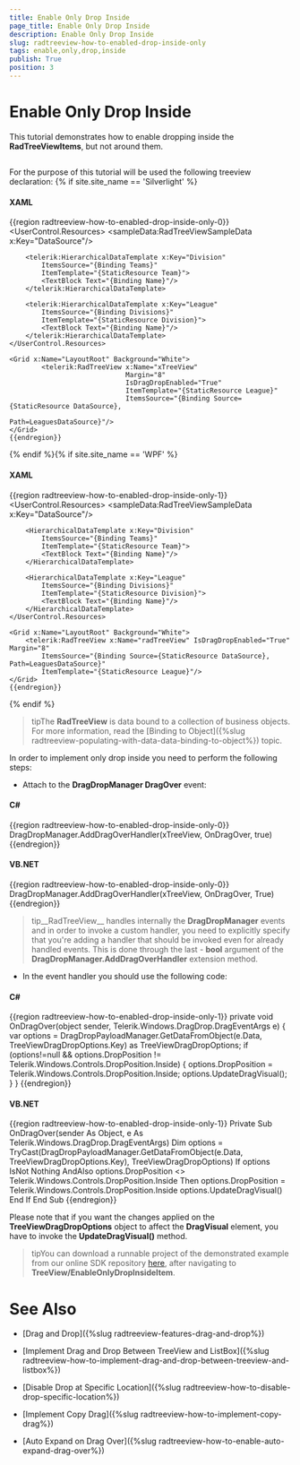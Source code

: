 ```yaml
---
title: Enable Only Drop Inside
page_title: Enable Only Drop Inside
description: Enable Only Drop Inside
slug: radtreeview-how-to-enabled-drop-inside-only
tags: enable,only,drop,inside
publish: True
position: 3
---
```


# Enable Only Drop Inside



This tutorial demonstrates how to enable dropping inside the __RadTreeViewItems__, but not around them. 

## 

For the purpose of this tutorial will be used the following treeview declaration: {% if site.site_name == 'Silverlight' %}

#### __XAML__

{{region radtreeview-how-to-enabled-drop-inside-only-0}}
	<UserControl.Resources>
	    <sampleData:RadTreeViewSampleData x:Key="DataSource"/>
	    <DataTemplate x:Key="Team">
	        <TextBlock Text="{Binding Name}"/>
	    </DataTemplate>
	
	    <telerik:HierarchicalDataTemplate x:Key="Division"
	        ItemsSource="{Binding Teams}"
	        ItemTemplate="{StaticResource Team}">
	        <TextBlock Text="{Binding Name}"/>
	    </telerik:HierarchicalDataTemplate>
	
	    <telerik:HierarchicalDataTemplate x:Key="League" 
	        ItemsSource="{Binding Divisions}"
	        ItemTemplate="{StaticResource Division}">
	        <TextBlock Text="{Binding Name}"/>
	    </telerik:HierarchicalDataTemplate>
	</UserControl.Resources>
	
	<Grid x:Name="LayoutRoot" Background="White">
	        <telerik:RadTreeView x:Name="xTreeView"
	                             Margin="8"
	                             IsDragDropEnabled="True"
	                             ItemTemplate="{StaticResource League}"
	                             ItemsSource="{Binding Source={StaticResource DataSource},
	                                                   Path=LeaguesDataSource}"/>
	</Grid>
	{{endregion}}

{% endif %}{% if site.site_name == 'WPF' %}

#### __XAML__

{{region radtreeview-how-to-enabled-drop-inside-only-1}}
	<UserControl.Resources>
	    <sampleData:RadTreeViewSampleData x:Key="DataSource"/>
	    <DataTemplate x:Key="Team">
	        <TextBlock Text="{Binding Name}"/>
	    </DataTemplate>
	
	    <HierarchicalDataTemplate x:Key="Division"
	        ItemsSource="{Binding Teams}"
	        ItemTemplate="{StaticResource Team}">
	        <TextBlock Text="{Binding Name}"/>
	    </HierarchicalDataTemplate>
	
	    <HierarchicalDataTemplate x:Key="League" 
	        ItemsSource="{Binding Divisions}"
	        ItemTemplate="{StaticResource Division}">
	        <TextBlock Text="{Binding Name}"/>
	    </HierarchicalDataTemplate>
	</UserControl.Resources>
	
	<Grid x:Name="LayoutRoot" Background="White">
	    <telerik:RadTreeView x:Name="radTreeView" IsDragDropEnabled="True" Margin="8"
	        ItemsSource="{Binding Source={StaticResource DataSource}, Path=LeaguesDataSource}"
	        ItemTemplate="{StaticResource League}"/>
	</Grid>
	{{endregion}}

{% endif %}

>tipThe __RadTreeView__ is data bound to a collection of business objects. For more information, read the [Binding to Object]({%slug radtreeview-populating-with-data-data-binding-to-object%}) topic.
		  

In order to implement only drop inside you need to perform the following steps: 

* Attach to the __DragDropManager DragOver__ event:
			

#### __C#__

{{region radtreeview-how-to-enabled-drop-inside-only-0}}
	DragDropManager.AddDragOverHandler(xTreeView, OnDragOver, true)
	{{endregion}}



#### __VB.NET__

{{region radtreeview-how-to-enabled-drop-inside-only-0}}
	DragDropManager.AddDragOverHandler(xTreeView, OnDragOver, True)
	{{endregion}}



>tip__RadTreeView__ handles internally the __DragDropManager__ events and in order to invoke a custom handler, you need to explicitly specify that you're adding a handler that should be invoked even for already handled events. This is done through the last - __bool__ argument of the __DragDropManager.AddDragOverHandler__ extension method.
			  

* In the event handler you should use the following code:

#### __C#__

{{region radtreeview-how-to-enabled-drop-inside-only-1}}
	private void OnDragOver(object sender, Telerik.Windows.DragDrop.DragEventArgs e)
	{
	    var options = DragDropPayloadManager.GetDataFromObject(e.Data, TreeViewDragDropOptions.Key) as TreeViewDragDropOptions;
	    if (options!=null && options.DropPosition != Telerik.Windows.Controls.DropPosition.Inside)
	    {
	        options.DropPosition = Telerik.Windows.Controls.DropPosition.Inside;
	        options.UpdateDragVisual();
	    }
	}
	{{endregion}}



#### __VB.NET__

{{region radtreeview-how-to-enabled-drop-inside-only-1}}
	Private Sub OnDragOver(sender As Object, e As Telerik.Windows.DragDrop.DragEventArgs)
		Dim options = TryCast(DragDropPayloadManager.GetDataFromObject(e.Data, TreeViewDragDropOptions.Key), TreeViewDragDropOptions)
		If options IsNot Nothing AndAlso options.DropPosition <> Telerik.Windows.Controls.DropPosition.Inside Then
			options.DropPosition = Telerik.Windows.Controls.DropPosition.Inside
			options.UpdateDragVisual()
		End If
	End Sub
	{{endregion}}

Please note that if you want the changes applied on the __TreeViewDragDropOptions__ object to affect the __DragVisual__ element, you have to invoke the __UpdateDragVisual()__ method.
			

>tipYou can download a runnable project of the demonstrated example from our online SDK repository
			[here](https://github.com/telerik/xaml-sdk), after navigating to __TreeView/EnableOnlyDropInsideItem__.
		  

# See Also

 * [Drag and Drop]({%slug radtreeview-features-drag-and-drop%})

 * [Implement Drag and Drop Between TreeView and ListBox]({%slug radtreeview-how-to-implement-drag-and-drop-between-treeview-and-listbox%})

 * [Disable Drop at Specific Location]({%slug radtreeview-how-to-disable-drop-specific-location%})

 * [Implement Copy Drag]({%slug radtreeview-how-to-implement-copy-drag%})

 * [Auto Expand on Drag Over]({%slug radtreeview-how-to-enable-auto-expand-drag-over%})
